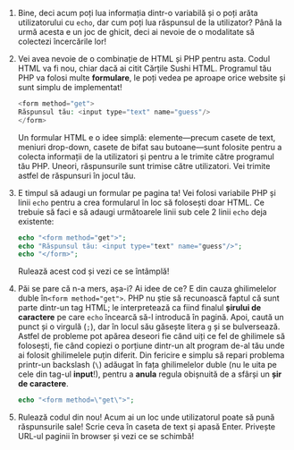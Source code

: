 1. Bine, deci acum poți lua informația dintr-o variabilă și o poți arăta utilizatorului cu `echo`, dar cum poți lua răspunsul de la utilizator? Până la urmă acesta e un joc de ghicit, deci ai nevoie de o modalitate să colectezi încercările lor!

2. Vei avea nevoie de o combinație de HTML și PHP pentru asta. Codul HTML va fi nou, chiar dacă ai citit Cărțile Sushi HTML. Programul tău PHP va folosi multe **formulare**, le poți vedea pe aproape orice website și sunt simplu de implementat!

   ```php
   <form method="get">
   Răspunsul tău: <input type="text" name="guess"/>
   </form>
   ```

   Un formular HTML e o idee simplă: elemente—precum casete de text, meniuri drop-down, casete de bifat sau butoane—sunt folosite pentru a colecta informații de la utilizatori și pentru a le trimite către programul tău PHP. Uneori, răspunsurile sunt trimise către utilizatori. Vei trimite astfel de răspunsuri în jocul tău.

3. E timpul să adaugi un formular pe pagina ta! Vei folosi variabile PHP și linii `echo` pentru a crea formularul în loc să folosești doar HTML. Ce trebuie să faci e să adaugi următoarele linii sub cele 2 linii `echo` deja existente:

   ```php
   echo "<form method="get">";
   echo "Răspunsul tău: <input type="text" name="guess"/>";
   echo "</form>";
   ```

   Rulează acest cod și vezi ce se întâmplă!

4. Păi se pare că n-a mers, așa-i? Ai idee de ce? E din cauza ghilimelelor duble în`<form method="get">`. PHP nu știe să recunoască faptul că sunt parte dintr-un tag HTML; le interpretează ca fiind finalul **șirului de caractere** pe care `echo` încearcă să-l introducă în pagină. Apoi, caută un punct și o virgulă \(`;`\), dar în locul său găsește litera `g` și se bulversează. Astfel de probleme pot apărea deseori fie când uiți ce fel de ghilimele să folosești, fie când copiezi o porțiune dintr-un alt program de-al tău unde ai folosit ghilimelele puțin diferit. Din fericire e simplu să repari problema printr-un backslash \(`\`\) adăugat în fața ghilimelelor duble \(nu le uita pe cele din tag-ul **input**!\), pentru a **anula** regula obișnuită de a sfârși un **șir de caractere**.

   ```php
   echo "<form method=\"get\">";
   ```

5. Rulează codul din nou! Acum ai un loc unde utilizatorul poate să pună răspunsurile sale! Scrie ceva în caseta de text și apasă Enter. Privește URL-ul paginii în browser și vezi ce se schimbă!



